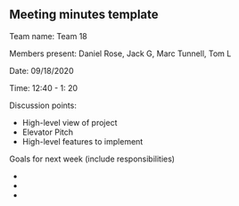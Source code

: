 ## Meeting minutes template

Team name: Team 18

Members present: Daniel Rose, Jack G, Marc Tunnell, Tom L

Date: 09/18/2020

Time: 12:40 - 1: 20

Discussion points: 

* High-level view of project
* Elevator Pitch
* High-level features to implement

Goals for next week (include responsibilities)

* 
* 
*